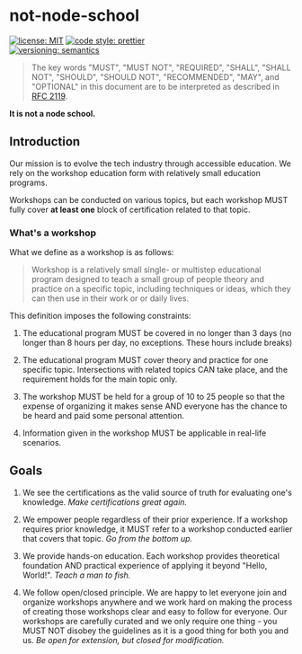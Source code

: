 # not-node-school

[![license: MIT](https://img.shields.io/badge/license-MIT-green)](https://github.com/priestine/not-node-school)
[![code style: prettier](https://img.shields.io/badge/code_style-prettier-ff69b4.svg)](https://github.com/prettier/prettier)  
[![versioning: semantics](https://img.shields.io/badge/versioning-@priestine/semantics-912e5c.svg)](https://github.com/priestine/semantics)

> The key words "MUST", "MUST NOT", "REQUIRED", "SHALL", "SHALL NOT", "SHOULD", "SHOULD NOT", "RECOMMENDED", "MAY", and "OPTIONAL" in this document are to be interpreted as described in [RFC 2119](1).

**It is not a node school.**

## Introduction

Our mission is to evolve the tech industry through accessible education. We rely on the workshop education form with relatively small education programs.

Workshops can be conducted on various topics, but each workshop MUST fully cover **at least one** block of certification related to that topic.

### What's a workshop

What we define as a workshop is as follows:

> Workshop is a relatively small single- or multistep educational program designed to teach a small group of people theory and practice on a specific topic, including techniques or ideas, which they can then use in their work or or daily lives.

This definition imposes the following constraints:

1. The educational program MUST be covered in no longer than 3 days (no longer than 8 hours per day, no exceptions. These hours include breaks)

2. The educational program MUST cover theory and practice for one specific topic. Intersections with related topics CAN take place, and the requirement holds for the main topic only.

3. The workshop MUST be held for a group of 10 to 25 people so that the expense of organizing it makes sense AND everyone has the chance to be heard and paid some personal attention.

4. Information given in the workshop MUST be applicable in real-life scenarios.

## Goals

1. We see the certifications as the valid source of truth for evaluating one's knowledge. _Make certifications great again._

2. We empower people regardless of their prior experience. If a workshop requires prior knowledge, it MUST refer to a workshop conducted earlier that covers that topic. _Go from the bottom up._

3. We provide hands-on education. Each workshop provides theoretical foundation AND practical experience of applying it beyond "Hello, World!". _Teach a man to fish._

4. We follow open/closed principle. We are happy to let everyone join and organize workshops anywhere and we work hard on making the process of creating those workshops clear and easy to follow for everyone. Our workshops are carefully curated and we only require one thing - you MUST NOT disobey the guidelines as it is a good thing for both you and us. _Be open for extension, but closed for modification._

[1]: https://tools.ietf.org/html/rfc2119
